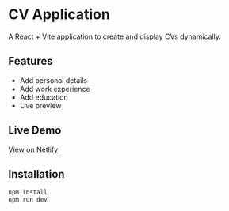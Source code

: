 # CV Application

A React + Vite application to create and display CVs dynamically.

## Features

- Add personal details
- Add work experience
- Add education
- Live preview

## Live Demo

[View on Netlify](https://cv-app-salah.netlify.app/)

## Installation

```bash
npm install
npm run dev
```
